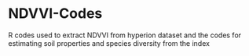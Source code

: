 # NDVVI-Codes
R codes used to extract NDVVI from hyperion dataset and the codes for estimating soil properties and species diversity from the index
